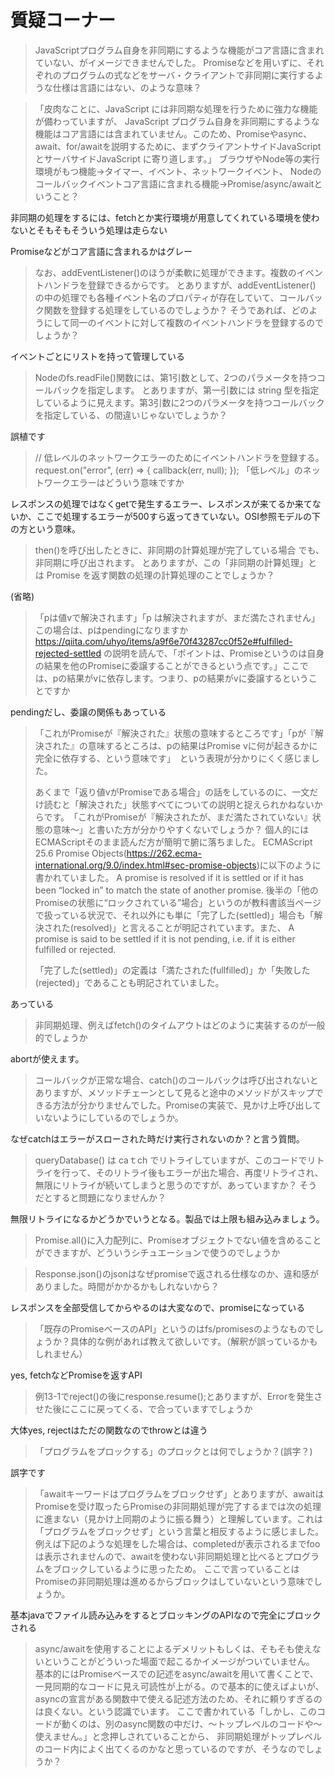 # 質疑コーナー

> JavaScriptプログラム自身を非同期にするような機能がコア言語に含まれていない、がイメージできませんでした。
> Promiseなどを用いずに、それぞれのプログラムの式などをサーバ・クライアントで非同期に実行するような仕様は言語にはない、のような意味？

> 「皮肉なことに、JavaScript には非同期な処理を行うために強力な機能が備わっていますが、
> JavaScript プログラム自身を非同期にするような機能はコア言語には含まれていません。このため、Promiseやasync、await、for/awaitを説明するために、まずクライアントサイドJavaScriptとサーバサイドJavaScript に寄り道します。」
> ブラウザやNode等の実行環境がもつ機能→タイマー、イベント、ネットワークイベント、
> Nodeのコールバックイベントコア言語に含まれる機能→Promise/async/awaitということ？

非同期の処理をするには、fetchとか実行環境が用意してくれている環境を使わないとそもそもそういう処理は走らない

Promiseなどがコア言語に含まれるかはグレー

> なお、addEventListener()のほうが柔軟に処理ができます。複数のイベントハンドラを登録できるからです。
> とありますが、addEventListener() の中の処理でも各種イベント名のプロパティが存在していて、コールバック関数を登録する処理をしているのでしょうか？
> そうであれば、どのようにして同一のイベントに対して複数のイベントハンドラを登録するのでしょうか？

イベントごとにリストを持って管理している

> Nodeのfs.readFile()関数には、第1引数として、2つのパラメータを持つコールバックを指定します。
> とありますが、第一引数には string 型を指定しているように見えます。第3引数に2つのパラメータを持つコールバックを指定している、の間違いじゃないでしょうか？

誤植です

> // 低レベルのネットワークエラーのためにイベントハンドラを登録する。
> request.on("error", (err) => {
> callback(err, null);
> });
> 「低レベル」のネットワークエラーはどういう意味ですか

レスポンスの処理ではなくgetで発生するエラー、レスポンスが来てるか来てないか、ここで処理するエラーが500すら返ってきていない。OSI参照モデルの下の方という意味。

> then()を呼び出したときに、非同期の計算処理が完了している場合 でも、非同期に呼び出されます。
> とありますが、この「非同期の計算処理」とは Promise を返す関数の処理の計算処理のことでしょうか？

(省略)

> 「pは値vで解決されます」「p は解決されますが、まだ満たされません」
> この場合は、pはpendingになりますか https://qiita.com/uhyo/items/a9f6e70f43287cc0f52e#fulfilled-rejected-settled の説明を読んで、「ポイントは、Promiseというのは自身の結果を他のPromiseに委譲することができるという点です。」ここでは、pの結果がvに依存します。つまり、pの結果がvに委譲するということですか

pendingだし、委譲の関係もあっている

> 「これがPromiseが『解決された』状態の意味するところです」「pが『解決された』の意味するところは、pの結果はPromise vに何が起きるかに完全に依存する、という意味です」　という表現が分かりにくく感じました。
> 
> あくまで「返り値vがPromiseである場合」の話をしているのに、一文だけ読むと「解決された」状態すべてについての説明と捉えられかねないからです。　「これがPromiseが『解決されたが、まだ満たされていない』状態の意味～」と書いた方が分かりやすくないでしょうか？
> 個人的にはECMAScriptそのまま読んだ方が簡明で腑に落ちました。
> ECMAScript 25.6 Promise Objects(https://262.ecma-international.org/9.0/index.html#sec-promise-objects)に以下のように書かれていました。
> A promise is resolved if it is settled or if it has been “locked in” to match the state of another promise.
> 後半の「他のPromiseの状態に“ロックされている”場合」というのが教科書該当ページで扱っている状況で、それ以外にも単に「完了した(settled)」場合も「解決された(resolved)」と言えることが明記されています。また、
> A promise is said to be settled if it is not pending, i.e. if it is either fulfilled or rejected.
> 
> 「完了した(settled)」の定義は「満たされた(fullfilled)」か「失敗した(rejected)」であることも明記されていました。

あっている

> 非同期処理、例えばfetch()のタイムアウトはどのように実装するのが一般的でしょうか

abortが使えます。

> コールバックが正常な場合、catch()のコールバックは呼び出されないとありますが、メソッドチェーンとして見ると途中のメソッドがスキップできる方法が分かりませんでした。Promiseの実装で、見かけ上呼び出していないようにしているのでしょうか。

なぜcatchはエラーがスローされた時だけ実行されないのか？と言う質問。

> queryDatabase() は caｔch でリトライしていますが、このコードでリトライを行って、そのリトライ後もエラーが出た場合、再度リトライされ、無限にリトライが続いてしまうと思うのですが、あっていますか？
> そうだとすると問題になりませんか？

無限リトライになるかどうかでいうとなる。製品では上限も組み込みましょう。

> Promise.all()に入力配列に、Promiseオブジェクトでない値を含めることができますが、どういうシチュエーションで使うのでしょうか



> Response.json()のjsonはなぜpromiseで返される仕様なのか、違和感がありました。時間がかかるかもしれないから？

レスポンスを全部受信してからやるのは大変なので、promiseになっている

> 「既存のPromiseベースのAPI」というのはfs/promisesのようなものでしょうか？具体的な例があれば教えて欲しいです。（解釈が誤っているかもしれません）

yes, fetchなどPromiseを返すAPI

> 例13-1でreject()の後にresponse.resume();とありますが、Errorを発生させた後にここに戻ってくる、で合っていますでしょうか

大体yes, rejectはただの関数なのでthrowとは違う

> 「プログラムをプロックする」のプロックとは何でしょうか？(誤字？)

誤字です

> 「awaitキーワードはプログラムをブロックせず」とありますが、awaitはPromiseを受け取ったらPromiseの非同期処理が完了するまでは次の処理に進まない（見かけ上同期のように振る舞う）と理解しています。これは「プログラムをブロックせず」という言葉と相反するように感じました。例えば下記のような処理をした場合は、completedが表示されるまでfooは表示されませんので、awaitを使わない非同期処理と比べるとプログラムをブロックしているように思ったため。
> ここで言っていることはPromiseの非同期処理は進めるからブロックはしていないという意味でしょうか。

基本javaでファイル読み込みをするとブロッキングのAPIなので完全にブロックされる

> async/awaitを使用することによるデメリットもしくは、そもそも使えないということがどういった場面で起こるかイメージがついていません。
> 基本的にはPromiseベースでの記述をasync/awaitを用いて書くことで、一見同期的なコードに見え可読性が上がる。ので基本的に使えばよいが、
> asyncの宣言がある関数中で使える記述方法のため、それに頼りすぎるのは良くない。という認識でいます。
> ここで書かれている「しかし、このコードが動くのは、別のasync関数の中だけ、～トップレベルのコードや～使えません。」と念押しされていることから、
> 非同期処理がトップレベルのコード内によく出てくるのかなと思っているのですが、そうなのでしょうか？


